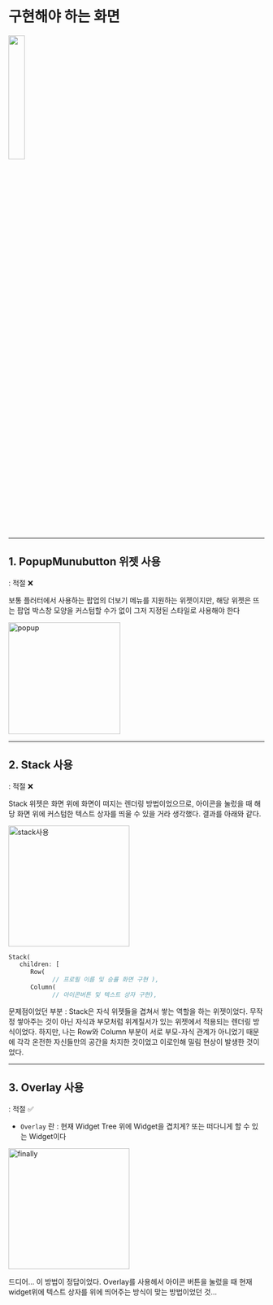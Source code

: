 # 구현해야 하는 화면
<img src = 'https://github.com/user-attachments/assets/e9a7ebf1-52e1-4fef-bacc-1cdca320b407' width='25%'>

---

## 1. PopupMunubutton 위젯 사용
: 적절 ❌

보통 플러터에서 사용하는 팝업의 더보기 메뉴를 지원하는 위젯이지만, 해당 위젯은 뜨는 팝업 박스창 모양을 커스텀할 수가 없이 그저 지정된 스타일로 사용해야 한다

<img width="220" alt="popup" src="https://github.com/user-attachments/assets/70223053-29f9-4139-b076-965592eda160">

---

## 2. Stack 사용
: 적절 ❌

Stack 위젯은 화면 위에 화면이 떠지는 렌더링 방법이었으므로, 아이콘을 눌렀을 때 해당 화면 위에 커스텀한 텍스트 상자를 띄울 수 있을 거라 생각했다.
결과를 아래와 같다.



<img width="238" alt="stack사용" src="https://github.com/user-attachments/assets/a39f3d3a-e0d7-49a5-9314-edb2a02e4dcb">


```dart
Stack(
   children: [
      Row(
            // 프로필 이름 및 승률 화면 구현 ),
      Column(
            // 아이콘버튼 및 텍스트 상자 구현),
```

문제점이었던 부분 : Stack은 자식 위젯들을 겹쳐서 쌓는 역할을 하는 위젯이었다. 무작정 쌓아주는 것이 아닌 자식과 부모처럼 위계질서가 있는 위젯에서 적용되는 렌더링 방식이었다. 
하지만, 나는 Row와 Column 부분이 서로 부모-자식 관계가 아니었기 때문에 각각 온전한 자신들만의 공간을 차지한 것이었고 이로인해 밀림 현상이 발생한 것이었다.

---

## 3. Overlay 사용

: 적절 ✅
- `Overlay` 란 : 현재 Widget Tree 위에 Widget을 겹치게? 또는 떠다니게 할 수 있는 Widget이다
  
<img width="238" alt="finally" src="https://github.com/user-attachments/assets/b40eca35-dbf3-46f5-ba92-a7b4e6834978">


드디어... 이 방법이 정답이었다.
Overlay를 사용헤서 아이콘 버튼을 눌렀을 때 현재 widget위에 텍스트 상자를 위에 띄어주는 방식이 맞는 방법이었던 것...

